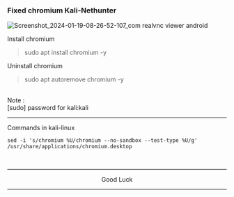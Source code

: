 ### Fixed chromium Kali-Nethunter
![Screenshot_2024-01-19-08-26-52-107_com realvnc viewer android](https://github.com/wahasa/Kali-Nethunter/assets/69626847/3c1f5397-2e82-4cea-9764-8e27bcd7f6ef)

Install chromium
> sudo apt install chromium -y

Uninstall chromium
> sudo apt autoremove chromium -y

</br>
Note :</br>
[sudo] password for kali:kali

---
Commands in kali-linux
```
sed -i 's/chromium %U/chromium --no-sandbox --test-type %U/g' /usr/share/applications/chromium.desktop
```

</br>

---
<p align="center">Good Luck</p>

---
